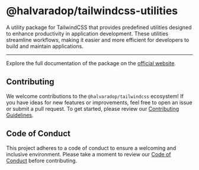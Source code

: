 # @halvaradop/tailwindcss-utilities

A utility package for TailwindCSS that provides predefined utilities designed to enhance productivity in application development. These utilities streamline workflows, making it easier and more efficient for developers to build and maintain applications.

---

Explore the full documentation of the package on the [official website](https://tailwindcss-utilities.vercel.app/docs/utilities).

## Contributing

We welcome contributions to the `@halvaradop/tailwindcss` ecosystem! If you have ideas for new features or improvements, feel free to open an issue or submit a pull request. To get started, please review our [Contributing Guidelines](https://github.com/halvaradop/.github/blob/master/.github/CONTRIBUTING.md).

## Code of Conduct

This project adheres to a code of conduct to ensure a welcoming and inclusive environment. Please take a moment to review our [Code of Conduct](https://github.com/halvaradop/.github/blob/master/.github/CODE_OF_CONDUCT.md) before contributing.
